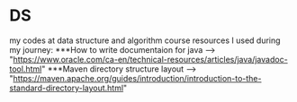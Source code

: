 # DS

my codes at data structure and algorithm course
resources I used during my journey:
***How to write documentaion for java --> "<https://www.oracle.com/ca-en/technical-resources/articles/java/javadoc-tool.html>"
***Maven directory structure layout --> "<https://maven.apache.org/guides/introduction/introduction-to-the-standard-directory-layout.html>"
